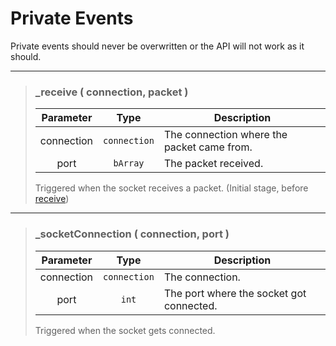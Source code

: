 # Private Events
Private events should never be overwritten or the API will not work as it should.

---
>### \_receive ( connection, packet )
>| Parameter | Type | Description |
>| :-: | :-: | - |
>| connection | `connection` | The connection where the packet came from. |
>| port | `bArray` | The packet received. |
>
>Triggered when the socket receives a packet. (Initial stage, before [receive](../Events.md#receive--connection-identifiers-packet-))
>
---
>### \_socketConnection ( connection, port )
>| Parameter | Type | Description |
>| :-: | :-: | - |
>| connection | `connection` | The connection. |
>| port | `int` | The port where the socket got connected. |
>
>Triggered when the socket gets connected.
>